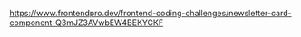 https://www.frontendpro.dev/frontend-coding-challenges/newsletter-card-component-Q3mJZ3AVwbEW4BEKYCKF
